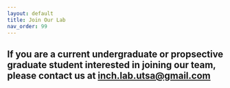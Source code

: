 ```yaml
---
layout: default
title: Join Our Lab
nav_order: 99
---
```


## If you are a current undergraduate or propsective graduate student interested in joining our team, please contact us at <inch.lab.utsa@gmail.com>